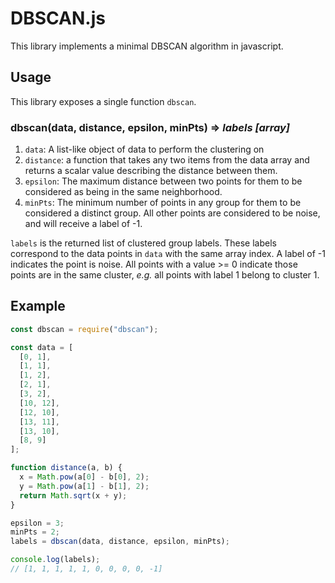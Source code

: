 # DBSCAN.js

This library implements a minimal DBSCAN algorithm in javascript.

## Usage

This library exposes a single function `dbscan`.

### dbscan(data, distance, epsilon, minPts) => _labels [array]_

1.  `data`: A list-like object of data to perform the clustering on
2.  `distance`: a function that takes any two items from the data array and returns a scalar value describing the distance between them.
3.  `epsilon`: The maximum distance between two points for them to be considered as being in the same neighborhood.
4.  `minPts`: The minimum number of points in any group for them to be considered a distinct group. All other points are considered to be noise, and will receive a label of -1.

`labels` is the returned list of clustered group labels. These labels correspond to the data points in `data` with the same array index. A label of -1 indicates the point is noise. All points with a value >= 0 indicate those points are in the same cluster, _e.g._ all points with label 1 belong to cluster 1.

## Example

```javascript
const dbscan = require("dbscan");

const data = [
  [0, 1],
  [1, 1],
  [1, 2],
  [2, 1],
  [3, 2],
  [10, 12],
  [12, 10],
  [13, 11],
  [13, 10],
  [8, 9]
];

function distance(a, b) {
  x = Math.pow(a[0] - b[0], 2);
  y = Math.pow(a[1] - b[1], 2);
  return Math.sqrt(x + y);
}

epsilon = 3;
minPts = 2;
labels = dbscan(data, distance, epsilon, minPts);

console.log(labels);
// [1, 1, 1, 1, 1, 0, 0, 0, 0, -1]
```
